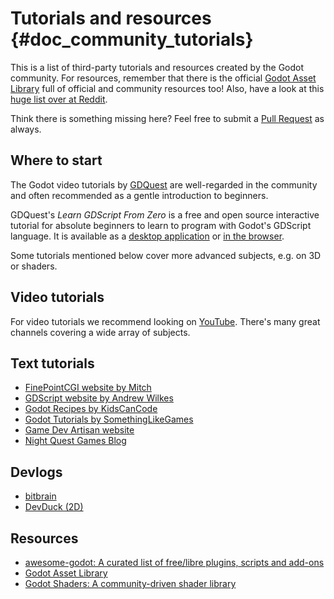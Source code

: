 # Tutorials and resources {#doc_community_tutorials}

This is a list of third-party tutorials and resources created by the
Godot community. For resources, remember that there is the official
[Godot Asset Library](https://godotengine.org/asset-library/asset) full
of official and community resources too! Also, have a look at this [huge
list over at
Reddit](https://www.reddit.com/r/godot/comments/an0iq5/godot_tutorials_list_of_video_and_written/).

Think there is something missing here? Feel free to submit a [Pull
Request](https://github.com/godotengine/godot-docs/blob/master/community/tutorials.rst)
as always.

## Where to start

The Godot video tutorials by
[GDQuest](https://www.youtube.com/channel/UCxboW7x0jZqFdvMdCFKTMsQ/playlists)
are well-regarded in the community and often recommended as a gentle
introduction to beginners.

GDQuest\'s *Learn GDScript From Zero* is a free and open source
interactive tutorial for absolute beginners to learn to program with
Godot\'s GDScript language. It is available as a [desktop
application](https://gdquest.itch.io/learn-godot-gdscript) or [in the
browser](https://gdquest.github.io/learn-gdscript).

Some tutorials mentioned below cover more advanced subjects, e.g. on 3D
or shaders.

## Video tutorials

For video tutorials we recommend looking on
[YouTube](https://www.youtube.com/). There\'s many great channels
covering a wide array of subjects.

## Text tutorials

- [FinePointCGI website by Mitch](https://finepointcgi.io/)
- [GDScript website by Andrew Wilkes](https://gdscript.com)
- [Godot Recipes by
  KidsCanCode](https://kidscancode.org/godot_recipes/4.x/)
- [Godot Tutorials by
  SomethingLikeGames](https://www.somethinglikegames.de/en/tags/godot-engine/)
- [Game Dev Artisan website](https://gamedevartisan.com/)
- [Night Quest Games
  Blog](https://www.nightquestgames.com/blog-articles/)

## Devlogs

- [bitbrain](https://www.youtube.com/@bitbraindev)
- [DevDuck (2D)](https://www.youtube.com/@devduck/videos)

## Resources

- [awesome-godot: A curated list of free/libre plugins, scripts and
  add-ons](https://github.com/godotengine/awesome-godot)
- [Godot Asset Library](https://godotengine.org/asset-library/asset)
- [Godot Shaders: A community-driven shader
  library](https://godotshaders.com/)
